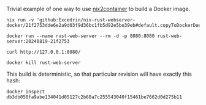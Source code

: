 Trivial example of one way to use [nix2container](https://github.com/nlewo/nix2container) to build a Docker image.

```
nix run -v 'github:Excedrin/nix-rust-webserver-docker/21f2753dde6e2a9d03f9d36bc1fb5d92e5be39eb#default.copyToDockerDaemon'

docker run --name rust-web-server --rm -d -p 8080:8080 rust-web-server:20240819-21f2753

curl http://127.0.0.1:8080/

docker kill rust-web-server
```

This build is deterministic, so that particular revision will have exactly this hash:
```
docker inspect db3db050fa9abe134041d05127c2b68a7c255543040f15461be7662d0d275b11
```
